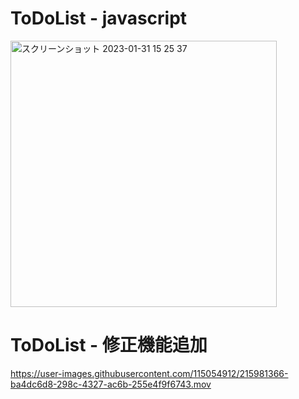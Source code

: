# ToDoList - javascript
<img width="426" alt="スクリーンショット 2023-01-31 15 25 37" src="https://user-images.githubusercontent.com/115054912/215683101-e357da67-7a26-4d4f-9150-a8001aede2a0.png">

# ToDoList - 修正機能追加
https://user-images.githubusercontent.com/115054912/215981366-ba4dc6d8-298c-4327-ac6b-255e4f9f6743.mov

